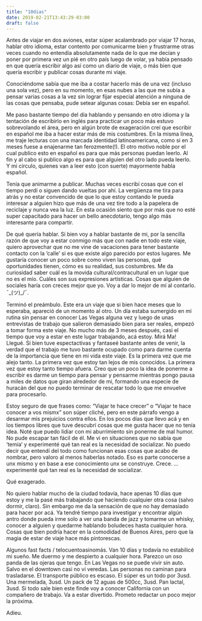 ```yaml
---
title: "10dias"
date: 2019-02-21T13:43:29-03:00
draft: false
---
```

Antes de viajar en dos aviones, estar súper acalambrado por viajar 17 horas, hablar otro idioma, estar contento por comunicarme bien y frustrarme otras veces cuando no entendía absolutamente nada de lo que me decían y poner por primera vez un pié en otro país luego de volar, ya había pensado en que quería escribir algo así como un diario de viaje, o más bien que quería escribir y publicar cosas durante mi viaje.

Conociéndome sabía que me iba a costar hacerlo más de una vez (incluso una sola vez), pero en su momento, en esas nubes a las que me subía a pensar varias cosas a la vez sin lograr fijar especial atención a ninguna de las cosas que pensaba, pude setear algunas cosas:
Debía ser en español.

Me paso bastante tiempo del día hablando y pensando en otro idioma y la tentación de escribirlo en inglés para practicar un poco más estuvo sobrevolando el área, pero en algún brote de exageración creí que escribir en español me iba a hacer estar más de mis costumbres. En la misma línea, me traje lecturas con una marcada identidad latinoamericana, como si en 3 meses fuese a enajenarme tan ferozmente(!). El otro motivo noble por el cual publico esto en español es para que más personas puedan leerlo. Al fin y al cabo si publico algo es para que alguien del otro lado pueda leerlo. Y mi círculo, quienes van a leer esto (con suerte) mayormente habla español.

Tenía que animarme a publicar.
Muchas veces escribí cosas que con el tiempo perdí o siguen dando vueltas por ahí. La vergüenza me tira para atrás y no estar convencido de que lo que estoy contando le pueda interesar a alguien hizo que más de una vez tire todo a la papelera de reciclaje y nunca vea la luz. En esta ocasión siento que por más que no esté super capacitado para hacer un bello anecdotario, tengo algo más interesante para compartir.

De qué quería hablar.
Si bien voy a hablar bastante de mi, por la sencilla razón de que voy a estar conmigo más que con nadie en todo este viaje, quiero aprovechar que no me vine de vacaciones para tener bastante contacto con la ‘calle’ si es que existe algo parecido por estos lugares. Me gustaría conocer un poco sobre como viven las personas, qué oportunidades tienen, cómo es su realidad, sus costumbres. Me da curiosidad saber cuál es la movida cultural/contracultural en un lugar que no es el mío. Cuáles son sus expresiones artísticas. Cosas que alguien de sociales haría con creces mejor que yo. Voy a dar lo mejor de mí al contarlo. ¯\_(ツ)_/¯.

Terminó el preámbulo.
Este era un viaje que si bien hace meses que lo esperaba, apareció de un momento al otro. Un día estaba sumergido en mi rutina sin pensar en conocer Las Vegas alguna vez y luego de unas entrevistas de trabajo que salieron demasiado bien para ser reales, empezó a tomar forma este viaje. No mucho más de 3 meses después, casi el tiempo que voy a estar en este lugar trabajando, acá estoy. Mirá Ma! Llegué.
Si bien tuve espectactivas y fantaseé bastante antes de venir, la verdad que el trabajo me tuvo bastante ocupado como para darme cuenta de la importancia que tiene en mi vida este viaje. Es la primera vez que me alejo tanto. La primera vez que estoy tan lejos de mis conocidos. La primera vez que estoy tanto tiempo afuera. Creo que un poco la idea de ponerme a escribir es darme un tiempo para pensar y pensarme mientras pongo pausa a miles de datos que giran alrededor de mi, formando una especie de huracán del que no puedo terminar de rescatar todo lo que me envuelve para procesarlo.

Estoy seguro de que frases como: “Viajar te hace crecer” o “Viajar te hace conocer a vos mismx” son súper cliché, pero en este párrafo vengo a desarmar mis prejuicios contra ellos. En los pocos días que llevo acá y en los tiempos libres que tuve descubrí cosas que me gusta hacer que no tenía idea. Noté que puedo lidiar con mi aburrimiento sin ponerme de mal humor. No pude escapar tan fácil de él. Me vi en situaciones que no sabía que ‘temía’ y experimenté qué tan real es la necesidad de socializar. No puedo decir que entendí del todo como funcionan esas cosas que acabo de nombrar, pero valoro al menos haberlas notado. Eso es parte conocerse a unx mismo y en base a ese conocimiento unx se construye. Crece.
…experimenté qué tan real es la necesidad de socializar.

Qué exagerado.

No quiero hablar mucho de la ciudad todavía, hace apenas 10 días que estoy y me la pasé más trabajando que haciendo cualquier otra cosa (salvo dormir, claro). Sin embargo me da la sensación de que no hay demasiado para hacer por acá. Ya tendré tiempo para investigar y encontrar algún antro donde pueda irme solo a ver una banda de jazz y tomarme un whisky, conocer a alguien y quedarme hablando boludeces hasta cualquier hora. Cosas que bien podría hacer en la comodidad de Buenos Aires, pero que la magia de estar de viaje hace más pintorescas.

Algunos fast facts / telocuentoasinomás.
Van 10 días y todavía no estabilicé mi sueño. Me duermo y me despierto a cualquier hora. Parezco un oso panda de las ojeras que tengo.
En Las Vegas no se puede vivir sin auto. Salvo en el downtown casi no vi veredas. Las personas no caminan para trasladarse. El transporte público es escaso.
El súper es un todo por 3usd. Una mermelada, 3usd. Un pack de 12 aguas de 500cc, 3usd. Pan lactal, 3usd.
Si todo sale bien este finde voy a conocer California con un compañero de trabajo. Va a estar divertido.
Prometo redactar un poco mejor la próxima.

Adieu.

